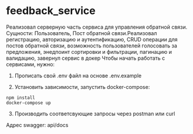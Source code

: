 # feedback_service
Реализовал серверную часть сервиса для управления обратной связи. Сущности: Пользователь, Пост обратной связи.Реализовал регистрацию, авторизацию и аутентификацию, CRUD операции для постов обратной связи, возможность пользователей голосовать за предложения, энедпоинт сортировки и фильтрации, пагинацию и валидацию, завернул сервис в докер
Чтобы начать работать с сервисами, нужно:

1. Прописать свой .env файл на основе .env.example

2. Установить зависимости, запуcтить docker-compose:

```
npm install
docker-compose up
```

3. Производить соответсвующие запросы через postman или curl

Адрес swagger: api/docs
